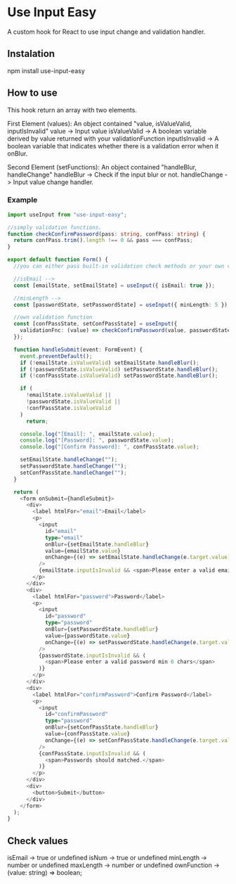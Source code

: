 # Use Input Easy

A custom hook for React to use input change and validation handler.

## Instalation

npm install use-input-easy

## How to use

This hook return an array with two elements.

First Element (values): An object contained "value, isValueValid, inputIsInvalid"
value -> Input value
isValueValid -> A boolean variable derived by value returned with your validationFunction
inputIsInvalid -> A boolean variable that indicates whether there is a validation error when it onBlur.

Second Element (setFunctions): An object contained "handleBlur, handleChange"
handleBlur -> Check if the input blur or not.
handleChange -> Input value change handler.

### Example
```typescript
import useInput from "use-input-easy";

//simply validation functions.
function checkConfirmPassword(pass: string, confPass: string) {
  return confPass.trim().length !== 0 && pass === confPass;
}

export default function Form() {
  //you can either pass built-in validation check methods or your own validation function

  //isEmail -->
  const [emailState, setEmailState] = useInput({ isEmail: true });

  //minLength -->
  const [passwordState, setPasswordState] = useInput({ minLength: 5 });

  //own validation function
  const [confPassState, setConfPassState] = useInput({
    validationFnc: (value) => checkConfirmPassword(value, passwordState.value),
  });

  function handleSubmit(event: FormEvent) {
    event.preventDefault();
    if (!emailState.isValueValid) setEmailState.handleBlur();
    if (!passwordState.isValueValid) setPasswordState.handleBlur();
    if (!confPassState.isValueValid) setPasswordState.handleBlur();

    if (
      !emailState.isValueValid ||
      !passwordState.isValueValid ||
      !confPassState.isValueValid
    )
      return;

    console.log("[Email]: ", emailState.value);
    console.log("[Password]: ", passwordState.value);
    console.log("[Confirm Password]: ", confPassState.value);

    setEmailState.handleChange("");
    setPasswordState.handleChange("");
    setConfPassState.handleChange("");
  }

  return (
    <form onSubmit={handleSubmit}>
      <div>
        <label htmlFor="email">Email</label>
        <p>
          <input
            id="email"
            type="email"
            onBlur={setEmailState.handleBlur}
            value={emailState.value}
            onChange={(e) => setEmailState.handleChange(e.target.value)}
          />
          {emailState.inputIsInvalid && <span>Please enter a valid email</span>}
        </p>
      </div>
      <div>
        <label htmlFor="password">Password</label>
        <p>
          <input
            id="password"
            type="password"
            onBlur={setPasswordState.handleBlur}
            value={passwordState.value}
            onChange={(e) => setPasswordState.handleChange(e.target.value)}
          />
          {passwordState.inputIsInvalid && (
            <span>Please enter a valid password min 6 chars</span>
          )}
        </p>
      </div>
      <div>
        <label htmlFor="confirmPassword">Confirm Password</label>
        <p>
          <input
            id="confirmPassword"
            type="password"
            onBlur={setConfPassState.handleBlur}
            value={confPassState.value}
            onChange={(e) => setConfPassState.handleChange(e.target.value)}
          />
          {confPassState.inputIsInvalid && (
            <span>Passwords should matched.</span>
          )}
        </p>
      </div>
      <div>
        <button>Submit</button>
      </div>
    </form>
  );
}
```

## Check values

isEmail -> true or undefined
isNum -> true or undefined
minLength -> number or undefined
maxLength -> number or undefined
ownFunction -> (value: string) => boolean;
